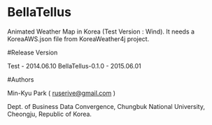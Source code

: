 # BellaTellus
Animated Weather Map in Korea (Test Version : Wind). It needs a KoreaAWS.json file from KoreaWeather4j project.

#Release Version

Test - 2014.06.10
BellaTellus-0.1.0 - 2015.06.01

#Authors

Min-Kyu Park ( ruserive@gmail.com )

Dept. of Business Data Convergence, Chungbuk National University, Cheongju, Republic of Korea.
